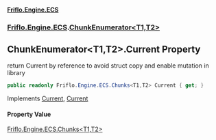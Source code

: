 #### [Friflo.Engine.ECS](index.md 'index')
### [Friflo.Engine.ECS](Friflo.Engine.ECS.md 'Friflo.Engine.ECS').[ChunkEnumerator&lt;T1,T2&gt;](ChunkEnumerator_T1,T2_.md 'Friflo.Engine.ECS.ChunkEnumerator<T1,T2>')

## ChunkEnumerator<T1,T2>.Current Property

return Current by reference to avoid struct copy and enable mutation in library

```csharp
public readonly Friflo.Engine.ECS.Chunks<T1,T2> Current { get; }
```

Implements [Current](https://docs.microsoft.com/en-us/dotnet/api/System.Collections.Generic.IEnumerator-1.Current 'System.Collections.Generic.IEnumerator`1.Current'), [Current](https://docs.microsoft.com/en-us/dotnet/api/System.Collections.IEnumerator.Current 'System.Collections.IEnumerator.Current')

#### Property Value
[Friflo.Engine.ECS.Chunks&lt;](Chunks_T1,T2_.md 'Friflo.Engine.ECS.Chunks<T1,T2>')[T1](ChunkEnumerator_T1,T2_.md#Friflo.Engine.ECS.ChunkEnumerator_T1,T2_.T1 'Friflo.Engine.ECS.ChunkEnumerator<T1,T2>.T1')[,](Chunks_T1,T2_.md 'Friflo.Engine.ECS.Chunks<T1,T2>')[T2](ChunkEnumerator_T1,T2_.md#Friflo.Engine.ECS.ChunkEnumerator_T1,T2_.T2 'Friflo.Engine.ECS.ChunkEnumerator<T1,T2>.T2')[&gt;](Chunks_T1,T2_.md 'Friflo.Engine.ECS.Chunks<T1,T2>')